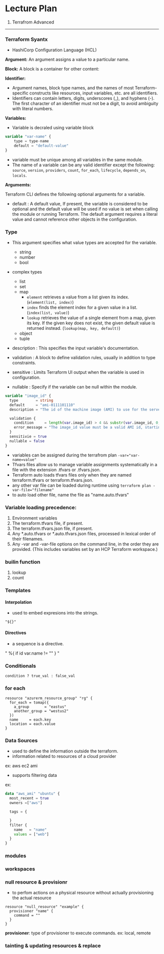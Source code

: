 # Lecture Plan

1. Terrafrom Advanced

---

### Terraform Syantx

- HashiCorp Configuration Language (HCL)

**Argument:** An argument assigns a value to a particular name.

**Block:** A block is a container for other content:

**Identifier:** 

- Argument names, block type names, and the names of most Terraform-specific constructs like resources, input variables, etc. are all identifiers.
- Identifiers can contain letters, digits, underscores (_), and hyphens (-). The first character of an identifier must not be a digit, to avoid ambiguity with literal numbers.

**Variables:**

- Variable is decraled using variable block

```tf
variable "var-name" {
    type = type-name
    default = "default-value"
}
```

- variable must be unique among all variables in the same module.
- The name of a variable can be any valid identifier except the following: `source`, `version`, `providers`, `count`, `for_each`, `lifecycle`, `depends_on`, `locals`.

**Argumemts:**

Terraform CLI defines the following optional arguments for a variable.
- default : A default value, If present, the variable is considered to be optional and the default value will be used if no value is set when calling the module or running Terraform. The default argument requires a literal value and cannot reference other objects in the configuration.

### Type

- This argument specifies what value types are accepted for the variable.
   - string
   - number
   - bool
 - complex types
   - list
   - set
   - map
      - `element` retrieves a value from a list given its index.(`element(list, index)`)
      - `index` finds the element index for a given value in a list.(`index(list, value)`)
      - `lookup` retrieves the value of a single element from a map, given its key. If the given key does not exist, the given default value is returned instead. (`lookup(map, key, default)`)
   - object
   - tuple 

- description : This specifies the input variable's documentation.
- validation : A block to define validation rules, usually in addition to type constraints.
- sensitive : Limits Terraform UI output when the variable is used in configuration.
- nullable : Specify if the variable can be null within the module.

```tf
variable "image_id" {
  type        = string
  default     = "ami-0111101110" 
  description = "The id of the machine image (AMI) to use for the server."

  validation {
    condition     = length(var.image_id) > 4 && substr(var.image_id, 0, 4) == "ami-"
    error_message = "The image_id value must be a valid AMI id, starting with \"ami-\"."
  }
  sensitivie = true
  nullable = false
}
```

- variables can be assigned during the terrafrom plan `-var="var-name=value"`
- Tfvars files allow us to manage variable assignments systematically in a file with the extension .tfvars or .tfvars.json.
- Terraform auto loads tfvars files only when they are named terraform.tfvars or terraform.tfvars.json.
- any other var file can be loaded during runtime using `terraform plan -var-file="filename"`
- to auto load other file, name the file as "name.auto.tfvars"

### Variable loading precedence:

1. Environment variables
2. The terraform.tfvars file, if present.
3. The terraform.tfvars.json file, if present.
4. Any *.auto.tfvars or *.auto.tfvars.json files, processed in lexical order of their filenames.
5. Any -var and -var-file options on the command line, in the order they are provided. (This includes variables set by an HCP Terraform workspace.)

### builin function

   1. lookup
   2. count

### Templates

#### Interpolation

- used to embed expresions into the strings.

```
"${}"
```

#### Directives

- a sequence is a directive. 

" %{ if id var.name != "" } "

### Conditionals

```
condition ? true_val : false_val
```

### for each


```
resource "azurerm_resource_group" "rg" {
  for_each = tomap({
    a_group       = "eastus"
    another_group = "westus2"
  })
  name     = each.key
  location = each.value
}
```

### Data Sources

- used to define the information outside the terraform.
- information related to resources of a cloud provider

ex: aws ec2 ami

- supports filtering data


ex:


```tf
data "aws_ami" "ubuntu" {
  most_recent = true
  owners =["aws"]

  tags = {

  }
  filter {
    name   = "name"
    values = ["web"]
  }
}
```

### modules

### workspaces


### null resource & provisionr


- to perfom actions on a physical resource without actually provisioning the actual resource

```
resource "null_resource" "example" {
  provisioner "name" {
    command = ""
  }
}
```
**provisioner**: type of provisioner to execute commands. ex: local, remote


### tainting & updating resources & replace


